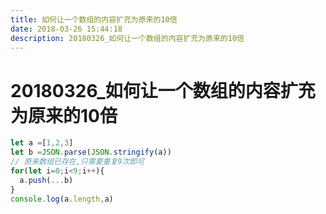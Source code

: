 ```yaml
---
title: 如何让一个数组的内容扩充为原来的10倍
date: 2018-03-26 15:44:18  
description: 20180326_如何让一个数组的内容扩充为原来的10倍
---
```

# 20180326_如何让一个数组的内容扩充为原来的10倍
```js
let a =[1,2,3]
let b =JSON.parse(JSON.stringify(a))
// 原来数组已存在,只需要重复9次即可
for(let i=0;i<9;i++){
  a.push(...b)
}
console.log(a.length,a)
```